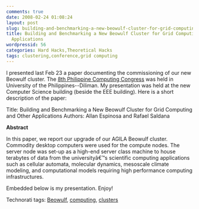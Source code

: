 ```yaml
---
comments: true
date: 2008-02-24 01:08:24
layout: post
slug: building-and-benchmarking-a-new-beowulf-cluster-for-grid-computing-and-other-applications
title: Building and Benchmarking a New Beowulf Cluster for Grid Computing and Other
  Applications
wordpressid: 56
categories: Hard Hacks,Theoretical Hacks
tags: clustering,conference,grid computing
---
```


I presented last Feb 23 a paper documenting the commissioning of our new Beowulf cluster.  The [8th Philippine Computing Congress](http://www.csp.org.ph) was held in University of the Philippines--Diliman.  My presentation was held at the new Computer Science building (beside the EEE building).
Here is a short description of the paper:

Title: Building and Benchmarking a New Beowulf Cluster for Grid Computing and Other Applications
Authors: Allan Espinosa and Rafael Saldana

**Abstract**


> 
In this paper, we report our upgrade of our AGILA Beowulf cluster.  Commodity desktop computers were used for the compute nodes.  The server node was set-up as a high-end server class machine to house terabytes of data from the universityâ€™s scientific computing applications such as cellular automata, molecular dynamics, mesoscale climate modeling, and computational models requiring high performance computing infrastructures.




Embedded below is my presentation.  Enjoy!



Technorati tags:  [Beowulf](http://www.technorati.com/tags/beowulf), [computing](http://www.technorati.com/tags/computing), [clusters](http://www.technorati.com/tags/clusters)
